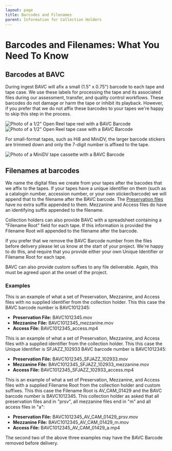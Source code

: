 ```yaml
---
layout: page
title: Barcodes and Filenames
parent: Information for Collection Holders
---
```


# Barcodes and Filenames: What You Need To Know

## Barcodes at BAVC

During ingest BAVC will afix a small (1.5" x 0.75") barcode to each tape and tape case. We use these labels for processing the tape and its associated files during our assessment, transfer, and quality control workflows. These barcodes do not damage or harm the tape or inhibit its playback. However, if you prefer that we do not affix these barcodes to your tapes we're happy to skip this step in the process.

![Photo of a 1/2" Open Reel tape reel with a BAVC Barcode]({{site.baseurl}}/assets/images/Barcode_Tape.jpeg)
![Photo of a 1/2" Open Reel tape case with a BAVC Barcode]({{site.baseurl}}/assets/images/Barcode_Case.jpeg)

For small-format tapes, such as Hi8 and MiniDV, the larger barcode stickers are trimmed down and only the 7-digit number is affixed to the tape.

![Photo of a MiniDV tape cassette with a BAVC Barcode]({{site.baseurl}}/assets/images/Barcode_Tape_Small.jpeg)

## Filenames at barcodes

We name the digital files we create from your tapes after the bacodes that we affix to the tapes. If your tapes have a unique identifier on them (such as a catalogin number, accession number, or your own sticker/barcode) we will append that to the filename after the BAVC barcode. The [Preservation files](https://bavc.github.io/bavc-resources/docs/CollectionHolderInfo/PreservationFormats.html) have no extra suffix appended to them. Mezzanine and Access files do have an identifying suffix appended to the filename.

Collection holders can also provide BAVC with a spreadsheet containing a "Filename Root" field for each tape. If this information is provided the Filename Root will appended to the filename after the barcode.

If you prefer that we remove the BAVC Barcode number from the files before delivery please let us know at the start of your project. We're happy to do this, and require that you provide either your own Unique Identifier or Filename Root for each tape.

BAVC can also provide custom suffxes to any file deliverable. Again, this must be agreed upon at the onset of the project.

### Examples

This is an example of what a set of Preservation, Mezzanine, and Access files with no supplied identifier from the collection holder. This this case the BAVC barcode number is BAVC1012345:

* **Preservation File:** BAVC1012345.mov
* **Mezzanine File:** BAVC1012345_mezzanine.mov
* **Access File:** BAVC1012345_access.mp4

This is an example of what a set of Preservation, Mezzanine, and Access files with a supplied identifier from the collection holder. This this case the Unique Identifier is SFJAZZ_102933 BAVC barcode number is BAVC1012345:

* **Preservation File:** BAVC1012345_SFJAZZ_102933.mov
* **Mezzanine File:** BAVC1012345_SFJAZZ_102933_mezzanine.mov
* **Access File:** BAVC1012345_SFJAZZ_102933_access.mp4

This is an example of what a set of Preservation, Mezzanine, and Access files with a supplied Filename Root from the collection holder and custom suffixes. This this case the Filename Root is AV_CAM_01429 and the BAVC barcode number is BAVC1012345. This collection holder as asked that all preservation files and in "prsv", all mezzanine files end in "m" and all access files in "a":

* **Preservation File:** BAVC1012345_AV_CAM_01429_prsv.mov
* **Mezzanine File:** BAVC1012345_AV_CAM_01429_m.mov
* **Access File:** BAVC1012345_AV_CAM_01429_a.mp4

The second two of the above three examples may have the BAVC Barcode removed before delivery.
